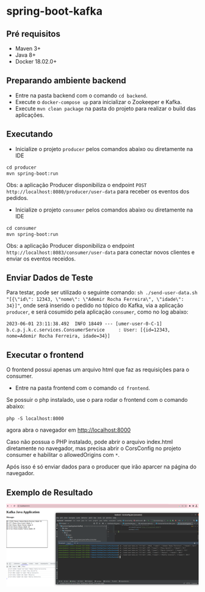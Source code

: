# spring-boot-kafka

## Pré requisitos

- Maven 3+
- Java 8+
- Docker 18.02.0+ 

## Preparando ambiente backend

- Entre na pasta backend com o comando `cd backend`.
- Execute o `docker-compose up` para inicializar o Zookeeper e Kafka.
- Execute `mvn clean package` na pasta do projeto para realizar o build das aplicações.

## Executando 

- Inicialize o projeto `producer` pelos comandos abaixo ou diretamente na IDE
````
cd producer
mvn spring-boot:run
````

Obs: a aplicação Producer disponibiliza o endpoint `POST http://localhost:8080/producer/user-data` para receber os eventos dos pedidos.


-  Inicialize o projeto `consumer` pelos comandos abaixo ou diretamente na IDE
````
cd consumer
mvn spring-boot:run
````

Obs: a aplicação Producer disponibiliza o endpoint ` http://localhost:8083/consumer/user-data` para conectar novos clientes e enviar os eventos receidos.


## Enviar Dados de Teste 


Para testar, pode ser utilizado o seguinte comando: `sh ./send-user-data.sh "[{\"id\": 12343, \"nome\": \"Ademir Rocha Ferreira\", \"idade\": 34}]"`, onde será inserido o pedido no tópico do Kafka, via a aplicação `producer`, e será cosumido pela aplicação `consumer`, como no log abaixo:

````
2023-06-01 23:11:38.492  INFO 18449 --- [umer-user-0-C-1] b.c.p.j.k.c.services.ConsumerService     : User: [{id=12343, nome=Ademir Rocha Ferreira, idade=34}] 
````


## Executar o frontend

O frontend possui apenas um arquivo html que faz as requisições para o consumer.

- Entre na pasta frontend com o comando `cd frontend`.

Se possuir o php instalado, use o para rodar o frontend com o comando abaixo:

`php -S localhost:8000`

agora abra o navegador em [http://localhost:8000](http://localhost:8000)


Caso não possua o PHP instalado, pode abrir o arquivo index.html diretamente no navegador, mas precisa abrir o CorsConfig no projeto consumer e habilitar o allowedOrigins com `*`.

Após isso é só enviar dados para o producer que irão aparcer na página do navegador.


## Exemplo de Resultado

![alt text](./examples/app.png)